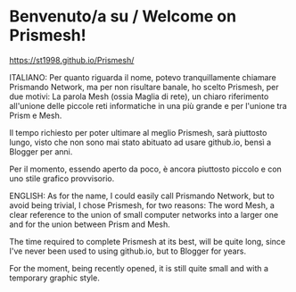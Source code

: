 # Benvenuto/a su / Welcome on Prismesh!

https://st1998.github.io/Prismesh/

ITALIANO:
Per quanto riguarda il nome, potevo tranquillamente chiamare Prismando Network, ma per non risultare banale, ho scelto Prismesh, per due motivi: La parola Mesh (ossia Maglia di rete), un chiaro riferimento all'unione delle piccole reti informatiche in una più grande e per l'unione tra Prism e Mesh.

Il tempo richiesto per poter ultimare al meglio Prismesh, sarà piuttosto lungo, visto che non sono mai stato abituato ad usare github.io, bensì a Blogger per anni.

Per il momento, essendo aperto da poco, è ancora piuttosto piccolo e con uno stile grafico provvisorio.

ENGLISH:
As for the name, I could easily call Prismando Network, but to avoid being trivial, I chose Prismesh, for two reasons: The word Mesh, a clear reference to the union of small computer networks into a larger one and for the union between Prism and Mesh.

The time required to complete Prismesh at its best, will be quite long, since I've never been used to using github.io, but to Blogger for years.

For the moment, being recently opened, it is still quite small and with a temporary graphic style.
